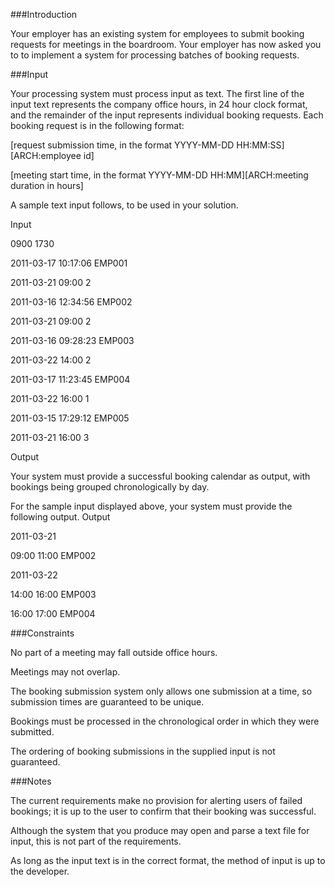 ###Introduction

Your employer has an existing system for employees to submit booking requests for meetings in the boardroom. 
Your employer has now asked you to to implement a system for processing batches of booking requests.

###Input

Your processing system must process input as text. The first line of the input text represents the company 
office hours, in 24 hour clock format, and the remainder of the input represents individual booking requests. 
Each booking request is in the following format:

[request submission time, in the format YYYY-MM-DD HH:MM:SS] [ARCH:employee id]

[meeting start time, in the format YYYY-MM-DD HH:MM][ARCH:meeting duration in hours]

A sample text input follows, to be used in your solution.

Input

0900 1730

2011-03-17 10:17:06 EMP001

2011-03-21 09:00 2

2011-03-16 12:34:56 EMP002

2011-03-21 09:00 2

2011-03-16 09:28:23 EMP003

2011-03-22 14:00 2

2011-03-17 11:23:45 EMP004

2011-03-22 16:00 1

2011-03-15 17:29:12 EMP005

2011-03-21 16:00 3

Output

Your system must provide a successful booking calendar as output, with bookings being grouped chronologically by day.

For the sample input displayed above, your system must provide the following output.
Output

2011-03-21

09:00 11:00 EMP002

2011-03-22

14:00 16:00 EMP003

16:00 17:00 EMP004

###Constraints

No part of a meeting may fall outside office hours.

Meetings may not overlap.

The booking submission system only allows one submission at a time, so submission times are guaranteed to be unique.

Bookings must be processed in the chronological order in which they were submitted.

The ordering of booking submissions in the supplied input is not guaranteed.

###Notes

The current requirements make no provision for alerting users of failed bookings; it is up to the user to confirm 
that their booking was successful.

Although the system that you produce may open and parse a text file for input, this is not part of the requirements. 

As long as the input text is in the correct format, the method of input is up to the developer.
